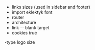 - links sizes (used in sidebar and footer)
- import eklektyk font
- router
- architecture
- link -- blank target
- cookies true

-type logo size